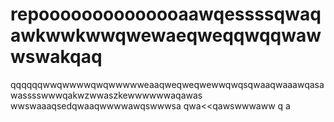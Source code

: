 # repoooooooooooooaawqessssqwaqawkwwkwwqwewaeqweqqwqqwawwswakqaq
qqqqqqwwqwwwwqwqwwwwweaaqweqweqwewwqwqsqwaaqwaaawqasawasssswwwqakwzwwaszkewwwwwwaqawas
wwswaaaqsedqwaaqwwwwawqswwwsa
qwa<<qawswwwaww
q
a
